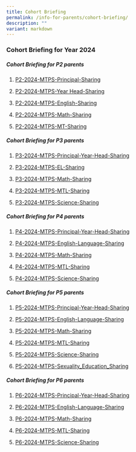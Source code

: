 ```yaml
---
title: Cohort Briefing
permalink: /info-for-parents/cohort-briefing/
description: ""
variant: markdown
---
```

<h3>Cohort Briefing for Year 2024</h3>

##### Cohort Briefing for P2 parents

1) [P2-2024-MTPS-Principal-Sharing](/files/2024/P2_2024_MTPS_Principal_Sharing.pdf)

2) [P2-2024-MTPS-Year Head-Sharing](/files/2024/P2_2024_MTPS_Year_Head_Sharing.pdf)

3) [P2-2024-MTPS-English-Sharing](/files/2024/P2_2024_MTPS_English_Sharing.pdf)

4) [P2-2024-MTPS-Math-Sharing](/files/2024/P3_2024_MTPS_Math_Sharing.pdf)

5) [P2-2024-MTPS-MT-Sharing](/files/2024/P3_2024_MTPS_MT_Sharing.pdf)

##### Cohort Briefing for P3 parents

1) [P3-2024-MTPS-Principal-Year-Head-Sharing](/files/2024/P3_2024_MTPS_Principal___Year_Head_Sharing.pdf)

2) [P3-2024-MTPS-EL-Sharing](/files/2024/P3_2024_MTPS_EL_Sharing.pdf)

3) [P3-2024-MTPS-Math-Sharing](/files/2024/P3_2024_MTPS_Math_Sharing.pdf)

4) [P3-2024-MTPS-MTL-Sharing](/files/2024/P3_2024_MTPS_MT_Sharing.pdf)

5) [P3-2024-MTPS-Science-Sharing](/files/2024/P3_2024_MTPS_Science_Sharing.pdf)

##### Cohort Briefing for P4 parents
1) [P4-2024-MTPS-Principal-Year-Head-Sharing](/files/2024/P4_2024_MTPS_Principal___Year_Head_Sharing.pdf)
 
2) [P4-2024-MTPS-English-Language-Sharing](/files/2024/P4_2024_MTPS_English_Sharing.pdf)
 
3) [P4-2024-MTPS-Math-Sharing](/files/2024/P4_2024_MTPS_Math_Sharing.pdf)
 
4) [P4-2024-MTPS-MTL-Sharing](/files/2024/P4_2024_MTPS_MT_Sharing.pdf)
 
5) [P4-2024-MTPS-Science-Sharing](/files/2024/P4_2024_MTPS_Science_Sharing.pdf)

##### Cohort Briefing for P5 parents
1) [P5-2024-MTPS-Principal-Year-Head-Sharing](/files/2024/P5_2024_MTPS_Principal___Year_Head_Sharing.pdf)
 
2) [P5-2024-MTPS-English-Language-Sharing](/files/2024/P5_2024_MTPS_English_Sharing.pdf)
 
3) [P5-2024-MTPS-Math-Sharing](/files/2024/P5_2024_MTPS_Math_Sharing.pdf)
 
4) [P5-2024-MTPS-MTL-Sharing](/files/2024/P5_2024_MTPS_MT_Sharing.pdf)
 
5) [P5-2024-MTPS-Science-Sharing](/files/2024/P5_2024_MTPS_Science_Sharing.pdf)

6) [P5-2024-MTPS-Sexuality_Education_Sharing](/files/2024/P5_2024_MTPS_Sexuality_Education_Sharing.pdf)

##### Cohort Briefing for P6 parents
1) [P6-2024-MTPS-Principal-Year-Head-Sharing](/files/2024/P6_2024_MTPS_Principal___Year_Head_Sharing.pdf)
 
2) [P6-2024-MTPS-English-Language-Sharing](/files/2024/P6_2024_MTPS_English_Sharing.pdf)
 
3) [P6-2024-MTPS-Math-Sharing](/files/2024/P6_2024_MTPS_Math_Sharing.pdf)
 
4) [P6-2024-MTPS-MTL-Sharing](/files/2024/P6_2024_MTPS_MT_Sharing.pdf)
 
5) [P6-2024-MTPS-Science-Sharing](/files/2024/P4_2024_MTPS_Science_Sharing.pdf)